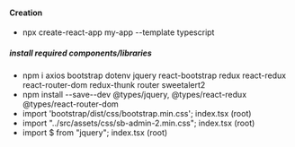#### Creation
* npx create-react-app my-app --template typescript

##### install required components/libraries
* npm i axios bootstrap dotenv jquery react-bootstrap redux react-redux react-router-dom redux-thunk router sweetalert2
* npm install --save--dev @types/jquery, @types/react-redux @types/react-router-dom
* import 'bootstrap/dist/css/bootstrap.min.css';   index.tsx (root)
* import "../src/assets/css/sb-admin-2.min.css"; index.tsx (root)
* import $ from "jquery"; index.tsx (root)
